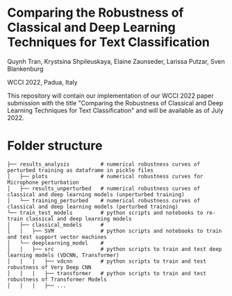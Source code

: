 # Comparing the Robustness of Classical and Deep Learning Techniques for Text Classification
Quynh Tran, Krystsina Shpileuskaya, Elaine Zaunseder, Larissa Putzar, Sven Blankenburg

WCCI 2022, Padua, Italy

This repository will contain our implementation of our WCCI 2022 paper submission with the
title "Comparing the Robustness of Classical and Deep Learning Techniques for Text Classification" and will be available as of July 2022.


# Folder structure

    ├── results_analysis          # numerical robustness curves of perturbed training as dataframe in pickle files
    │   ├── plots                 # numerical robustness curves for Microphone perturbation
    │   ├── results_unperturbed   # numerical robustness curves of classical and deep learning models (unperturbed training)
    │   └── training_perturbed    # numerical robustness curves of classical and deep learning models (perturbed training)
    └── train_test_models         # python scripts and notebooks to re-train classical and deep learning models 
    │   ├── classical_models      # 
    │   |   ├── SVM               # python scripts and notebooks to train and test support vector machines 
    │   └── deeplearning_model    # 
    │   |   ├── src               # python scripts to train and test deep learning models (VDCNN, Transformer) 
    │   |   |   ├── vdcnn         # python scripts to train and test robustness of Very Deep CNN  
    │   |   |   ├── transformer   # python scripts to train and test robustness of Transformer Models
    │   |   |   ├── ...
    
